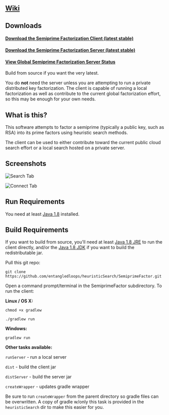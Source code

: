 ## [Wiki](https://github.com/entangledloops/heuristicSearch/wiki/Semiprime-Factorization) ##

## Downloads ##

#### [Download the Semiprime Factorization Client (latest stable)](https://github.com/entangledloops/semiprime/blob/master/build/semiprime-client.jar?raw=true) ####

#### [Download the Semiprime Factorization Server (latest stable)](https://github.com/entangledloops/semiprime/blob/master/build/semiprime-server.jar?raw=true) ####

#### [View Global Semiprime Factorization Server Status](https://semiprime.azurewebsites.net) ####

Build from source if you want the very latest.

You do **not** need the server unless you are attempting to run a private distributed key factorization. 
The client is capable of running a local factorization as well as contribute to the current global factorization effort, so this may be enough for your own needs.

## What is this? ##

This software attempts to factor a semiprime (typically a public key, such as RSA) into its prime factors using heuristic search methods. 

The client can be used to either contribute toward the current public cloud search effort or a local search hosted on a private server.

## Screenshots ##

![Search Tab](http://www.entangledloops.com/img/semiprime/search-0.4.4a.png)

![Connect Tab](http://www.entangledloops.com/img/semiprime/connect-0.4.4a.png)

## Run Requirements ##

You need at least [Java 1.8](https://www.java.com/en/download/) installed.

## Build Requirements ##

If you want to build from source, you'll need at least [Java 1.8 JRE](http://www.oracle.com/technetwork/java/javase/downloads/jre8-downloads-2133155.html) to run the client directly, and/or the [Java 1.8 JDK](http://www.oracle.com/technetwork/java/javase/downloads/jdk8-downloads-2133151.html) if you want to build the redistributable jar.

Pull this git repo:

`git clone https://github.com/entangledloops/heuristicSearch/SemiprimeFactor.git`

Open a command prompt/terminal in the SemiprimeFactor subdirectory.
To run the client:

**Linux / OS X:**

`chmod +x gradlew`

`./gradlew run`

**Windows:**

`gradlew run`

**Other tasks available:**

`runServer` - run a local server

`dist` - build the client jar

`distServer` - build the server jar

`createWrapper` - updates gradle wrapper 

Be sure to run `createWrapper` from the parent directory so gradle files can be overwritten. A copy of gradle w/only this task is provided in the `heuristicSearch` dir to make this easier for you.
